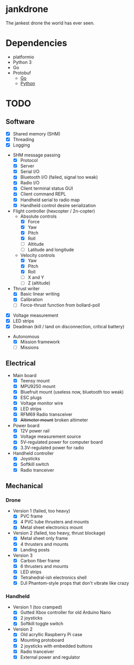 # jankdrone
The jankest drone the world has ever seen.

# Dependencies
- platformio
- Python 3
- Go
- Protobuf
	- [Go](https://github.com/golang/protobuf)
	- [Python](https://github.com/google/protobuf/tree/master/python)

# TODO

## Software
- [x] Shared memory (SHM)
- [x] Threading
- [x] Logging
- SHM message passing
	- [x] Protocol
	- [x] Server
	- [x] Serial I/O
	- [x] Bluetooth I/O (failed, signal too weak)
	- [x] Radio I/O
	- [x] Client terminal status GUI
	- [X] Client command REPL
	- [x] Handheld serial to radio map
	- [x] Handheld control desire serialization
- Flight controller (hexcopter / 2n-copter)
	- Absolute controls
		- [x] Force
		- [x] Yaw
		- [x] Pitch
		- [x] Roll
		- [ ] Altitude
		- [ ] Latitude and longitude
	- Velocity controls
		- [x] Yaw
		- [x] Pitch
		- [x] Roll
		- [ ] X and Y
		- [ ] Z (altitude)
- Thrust writer
	- [x] Basic linear writing
	- [x] Calibration
	- [ ] Force-thrust function from bollard-poll
- [x] Voltage measurement
- [x] LED strips
- [x] Deadman (kill / land on disconnection, critical battery)
- Autonomous
	- [x] Mission framework
	- [ ] Missions

## Electrical
- Main board
	- [x] Teensy mount
	- [x] MPU9250 mount
	- [x] Bluefruit mount (useless now, bluetooth too weak)
	- [x] ESC plugs
	- [x] Voltage monitor wire
	- [x] LED strips
	- [x] RFM69 Radio transceiver
	- [x] ~~Altimeter mount~~ broken altimeter
- Power board
	- [x] 12V power rail
	- [x] Voltage measurement source
	- [x] 5V-regulated power for computer board
	- [x] 3.3V-regulated power for radio
- Handheld controller
	- [x] Joysticks
	- [x] Softkill switch
	- [x] Radio tranceiver

## Mechanical

### Drone
- Version 1 (failed, too heavy)
	- [x] PVC frame
	- [x] 4 PVC tube thrusters and mounts
	- [x] Metal sheet electronics mount
- Version 2 (failed, too heavy, thrust blockage)
	- [x] Metal sheet only frame
	- [x] 4 thrusters and mounts
	- [x] Landing posts
- Version 3
	- [x] Carbon fiber frame
	- [x] 6 thrusters and mounts
	- [x] LED strips
	- [x] Tetrahedral-ish electronics shell
	- [x] DJI Phantom-style props that don't vibrate like crazy

### Handheld
- Version 1 (too cramped)
	- [x] Gutted Xbox controller for old Arduino Nano
	- [x] 2 joysticks
	- [x] Softkill toggle switch
- Version 2
	- [x] Old acryllic Raspberry Pi case
	- [x] Mounting protoboard
	- [x] 2 joysticks with embedded buttons
	- [x] Radio tranceiver
	- [x] External power and regulator

